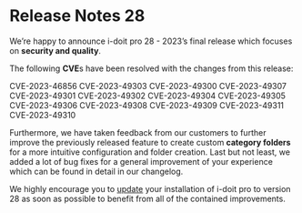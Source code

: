 # Release Notes 28

We’re happy to announce i-doit pro 28 - 2023’s final release which focuses on **security and quality**.

The following **CVE**s have been resolved with the changes from this release:

CVE-2023-46856
CVE-2023-49303
CVE-2023-49300
CVE-2023-49307
CVE-2023-49301
CVE-2023-49302
CVE-2023-49304
CVE-2023-49305
CVE-2023-49306
CVE-2023-49308
CVE-2023-49309
CVE-2023-49311
CVE-2023-49310

Furthermore, we have taken feedback from our customers to further improve the previously released feature to create custom **category folders** for a more intuitive configuration and folder creation. Last but not least, we added a lot of bug fixes for a general improvement of your experience which can be found in detail in our changelog.

We highly encourage you to [update](../../wartung-und-betrieb/update-einspielen.md) your installation of i-doit pro to version 28 as soon as possible to benefit from all of the contained improvements.
